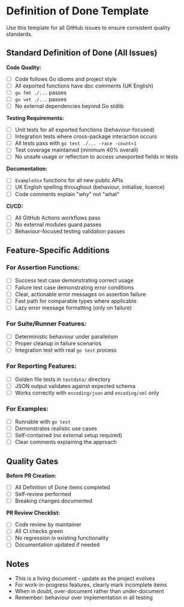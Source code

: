 # Definition of Done Template

Use this template for all GitHub issues to ensure consistent quality standards.

## Standard Definition of Done (All Issues)

**Code Quality:**
- [ ] Code follows Go idioms and project style
- [ ] All exported functions have doc comments (UK English)
- [ ] `go fmt ./...` passes
- [ ] `go vet ./...` passes  
- [ ] No external dependencies beyond Go stdlib

**Testing Requirements:**
- [ ] Unit tests for all exported functions (behaviour-focused)
- [ ] Integration tests where cross-package interaction occurs
- [ ] All tests pass with `go test ./... -race -count=1`
- [ ] Test coverage maintained (minimum 40% overall)
- [ ] No unsafe usage or reflection to access unexported fields in tests

**Documentation:**
- [ ] `ExampleXxx` functions for all new public APIs
- [ ] UK English spelling throughout (behaviour, initialise, licence)
- [ ] Code comments explain "why" not "what"

**CI/CD:**
- [ ] All GitHub Actions workflows pass
- [ ] No external modules guard passes
- [ ] Behaviour-focused testing validation passes

## Feature-Specific Additions

### For Assertion Functions:
- [ ] Success test case demonstrating correct usage
- [ ] Failure test case demonstrating error conditions  
- [ ] Clear, actionable error messages on assertion failure
- [ ] Fast path for comparable types where applicable
- [ ] Lazy error message formatting (only on failure)

### For Suite/Runner Features:
- [ ] Deterministic behaviour under parallelism
- [ ] Proper cleanup in failure scenarios
- [ ] Integration test with real `go test` process

### For Reporting Features:
- [ ] Golden file tests in `testdata/` directory
- [ ] JSON output validates against expected schema
- [ ] Works correctly with `encoding/json` and `encoding/xml` only

### For Examples:
- [ ] Runnable with `go test`
- [ ] Demonstrates realistic use cases
- [ ] Self-contained (no external setup required)
- [ ] Clear comments explaining the approach

## Quality Gates

**Before PR Creation:**
- [ ] All Definition of Done items completed
- [ ] Self-review performed
- [ ] Breaking changes documented

**PR Review Checklist:**
- [ ] Code review by maintainer
- [ ] All CI checks green
- [ ] No regression in existing functionality
- [ ] Documentation updated if needed

## Notes

- This is a living document - update as the project evolves
- For work-in-progress features, clearly mark incomplete items
- When in doubt, over-document rather than under-document
- Remember: behaviour over implementation in all testing